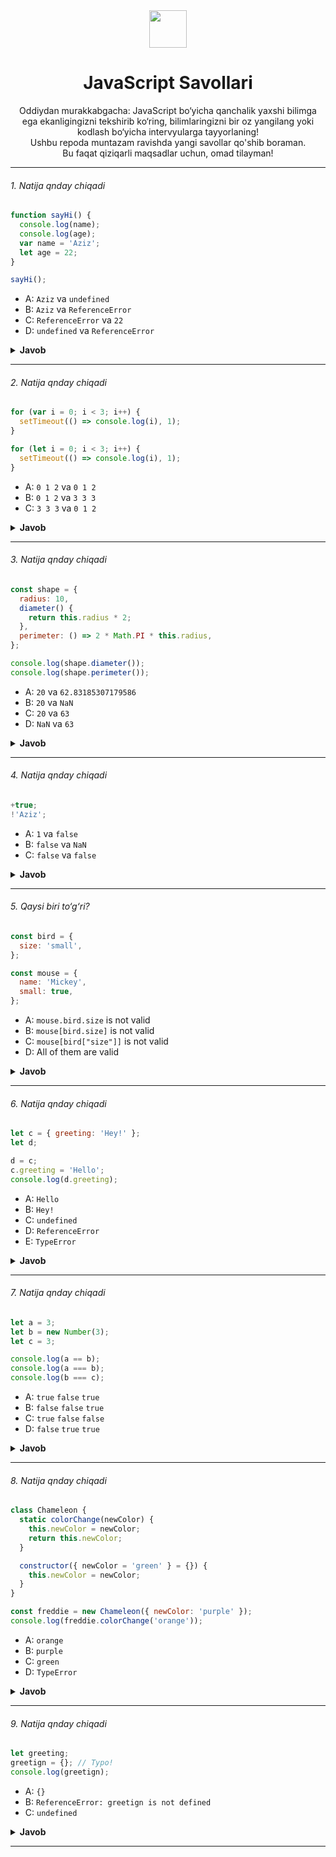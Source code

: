 <div align="center">
  <img height="60" src="https://img.icons8.com/color/344/javascript.png">
  <h1>JavaScript Savollari</h1>
</div>
<p align="center"> Oddiydan murakkabgacha: JavaScript bo‘yicha qanchalik yaxshi bilimga ega ekanligingizni tekshirib ko‘ring, bilimlaringizni bir oz yangilang yoki kodlash bo‘yicha intervyularga tayyorlaning!<br> Ushbu repoda muntazam ravishda yangi savollar qo'shib boraman.<br/> Bu faqat qiziqarli maqsadlar uchun, omad tilayman!</p>


---

###### 1. Natija qnday chiqadi

```javascript
function sayHi() {
  console.log(name);
  console.log(age);
  var name = 'Aziz';
  let age = 22;
}

sayHi();
```

- A: `Aziz` va `undefined`
- B: `Aziz` va `ReferenceError`
- C: `ReferenceError` va `22`
- D: `undefined` va `ReferenceError`

<details><summary><b>Javob</b></summary>
<p>

#### Javob: D

Funksiya ichida name o‘zgaruvchisi `var` kalit so‘zi yordamida e'lon qilingan. `var` bilan e'lon qilingan o‘zgaruvchilar avvaldan xotirada`undefined` qiymat bilan joylashtiriladi `(hoisting)`. Shuning uchun, o‘zgaruvchiga qiymat berilguncha, uning qiymati `undefined` bo‘ladi.

`let` yoki `const` bilan e'lon qilingan o‘zgaruvchilar ham xotirada joylashtiriladi, ammo ular `temporal dead zone` (ma'lum vaqt davomida o‘zgaruvchidan foydalanib bo‘lmaydigan holat) ichida bo‘ladi. Ularni qiymat bilan boshlashdan oldin ishlatishga urinilsa, `ReferenceError` xatosi chiqadi.
</p>
</details>

---

###### 2. Natija qnday chiqadi

```javascript
for (var i = 0; i < 3; i++) {
  setTimeout(() => console.log(i), 1);
}

for (let i = 0; i < 3; i++) {
  setTimeout(() => console.log(i), 1);
}
```

- A: `0 1 2` va `0 1 2`
- B: `0 1 2` va `3 3 3`
- C: `3 3 3` va `0 1 2`

<details><summary><b>Javob</b></summary>
<p>

#### Javob: C

`setTimeout` funksiyasi orqali bajariladigan kod asosiy sikldan keyin ishga tushadi. Birinchi siklda `i` o‘zgaruvchisi `var` yordamida e'lon qilingan va bu o‘zgaruvchi global bo‘ladi. Sikl tugaganda, `i` qiymati `3` bo‘ladi va hamma chaqiruvlar bir xil qiymatni ko‘rsatadi (`3`).

Ikkinchi siklda `let` ishlatilgan, bu esa o‘zgaruvchini blok doirasida cheklaydi. Har bir iteratsiya uchun yangi `i` qiymati yaratiladi, va har bir `setTimeout` o‘zining alohida qiymatini ko‘rsatadi (`0, 1, 2`).

</p>
</details>

---

###### 3. Natija qnday chiqadi

```javascript
const shape = {
  radius: 10,
  diameter() {
    return this.radius * 2;
  },
  perimeter: () => 2 * Math.PI * this.radius,
};

console.log(shape.diameter());
console.log(shape.perimeter());
```

- A: `20` va `62.83185307179586`
- B: `20` va `NaN`
- C: `20` va `63`
- D: `NaN` va `63`

<details><summary><b>Javob</b></summary>
<p>

#### Javob: B

`diameter` oddiy funksiya bo‘lib, undagi `this` kalit so‘zi `shape` obyektini ko‘rsatadi. Natijada, `this.radius` `10` bo‘lib, `diameter()` natijasi `20` chiqadi.

`perimeter` esa arrow function bo‘lib, undagi `this` tashqi (global) doirani ko‘rsatadi. Global doirada `radius` degan o‘zgaruvchi yo‘q, shuning uchun `this.radius` qiymati `undefined`, natija esa `NaN` bo‘ladi.

</p>
</details>

---

###### 4. Natija qnday chiqadi

```javascript
+true;
!'Aziz';
```

- A: `1` va `false`
- B: `false` va `NaN`
- C: `false` va `false`

<details><summary><b>Javob</b></summary>
<p>

#### Javob: A

The unary plus tries to convert an operva to a number. `true` is `1`, va `false` is `0`.

The string `'Aziz'` is a truthy value. What we're actually asking, is "Is this truthy value falsy?". This returns `false`.

</p>
</details>

---

###### 5. Qaysi biri to‘g‘ri?

```javascript
const bird = {
  size: 'small',
};

const mouse = {
  name: 'Mickey',
  small: true,
};
```

- A: `mouse.bird.size` is not valid
- B: `mouse[bird.size]` is not valid
- C: `mouse[bird["size"]]` is not valid
- D: All of them are valid

<details><summary><b>Javob</b></summary>
<p>

#### Javob: A

In JavaScript, all object keys are strings (unless it's a Symbol). Even though we might not _type_ them as strings, they are always converted into strings under the hood.

JavaScript interprets (or unboxes) statements. When we use bracket notation, it sees the first opening bracket `[` va keeps going until it finds the closing bracket `]`. Only then, it will evaluate the statement.

`mouse[bird.size]`: First it evaluates `bird.size`, which is `"small"`. `mouse["small"]` returns `true`

However, with dot notation, this doesn't happen. `mouse` does not have a key called `bird`, which means that `mouse.bird` is `undefined`. Then, we ask for the `size` using dot notation: `mouse.bird.size`. Since `mouse.bird` is `undefined`, we're actually asking `undefined.size`. This isn't valid, va will throw an error similar to `Cannot read property "size" of undefined`.

</p>
</details>

---

###### 6. Natija qnday chiqadi

```javascript
let c = { greeting: 'Hey!' };
let d;

d = c;
c.greeting = 'Hello';
console.log(d.greeting);
```

- A: `Hello`
- B: `Hey!`
- C: `undefined`
- D: `ReferenceError`
- E: `TypeError`

<details><summary><b>Javob</b></summary>
<p>

#### Javob: A

In JavaScript, all objects interact by _reference_ when setting them equal to each other.

First, variable `c` holds a value to an object. Later, we assign `d` with the same reference that `c` has to the object.

<img src="https://i.imgur.com/ko5k0fs.png" width="200">

When you change one object, you change all of them.

</p>
</details>

---

###### 7. Natija qnday chiqadi

```javascript
let a = 3;
let b = new Number(3);
let c = 3;

console.log(a == b);
console.log(a === b);
console.log(b === c);
```

- A: `true` `false` `true`
- B: `false` `false` `true`
- C: `true` `false` `false`
- D: `false` `true` `true`

<details><summary><b>Javob</b></summary>
<p>

#### Javob: C

`new Number()` is a built-in function constructor. Although it looks like a number, it's not really a number: it has a bunch of extra features va is an object.

When we use the `==` operator (Equality operator), it only checks whether it has the same _value_. They both have the value of `3`, so it returns `true`.

However, when we use the `===` operator (Strict equality operator), both value _va_ type should be the same. It's not: `new Number()` is not a number, it's an **object**. Both return `false.`

</p>
</details>

---

###### 8. Natija qnday chiqadi

```javascript
class Chameleon {
  static colorChange(newColor) {
    this.newColor = newColor;
    return this.newColor;
  }

  constructor({ newColor = 'green' } = {}) {
    this.newColor = newColor;
  }
}

const freddie = new Chameleon({ newColor: 'purple' });
console.log(freddie.colorChange('orange'));
```

- A: `orange`
- B: `purple`
- C: `green`
- D: `TypeError`

<details><summary><b>Javob</b></summary>
<p>

#### Javob: D

The `colorChange` function is static. Static methods are designed to live only on the constructor in which they are created, va cannot be passed down to any children or called upon class instances. Since `freddie` is an instance of class Chameleon, the function cannot be called upon it. A `TypeError` is thrown.

</p>
</details>

---

###### 9. Natija qnday chiqadi

```javascript
let greeting;
greetign = {}; // Typo!
console.log(greetign);
```

- A: `{}`
- B: `ReferenceError: greetign is not defined`
- C: `undefined`

<details><summary><b>Javob</b></summary>
<p>

#### Javob: A

It logs the object, because we just created an empty object on the global object! When we mistyped `greeting` as `greetign`, the JS interpreter actually saw this as:

1. `global.greetign = {}` in Node.js
2. `window.greetign = {}`, `frames.greetign = {}` va `self.greetign` in browsers.
3. `self.greetign` in web workers.
4. `globalThis.greetign` in all environments.

In order to avoid this, we can use `"use strict"`. This makes sure that you have declared a variable before setting it equal to anything.

</p>
</details>

---
